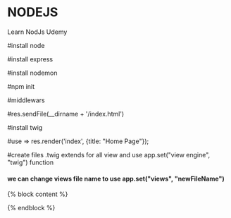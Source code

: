 # NODEJS
Learn NodJs Udemy

#install node

#install express

#install nodemon 

#npm init

#middlewars

#res.sendFile(__dirname + '/index.html')

#install twig

#use => res.render('index', {title: "Home Page"});

#create files .twig extends for all view and use app.set("view engine", "twig") function

#### we can change views file name to use app.set("views", "newFileName")

{% block content %}

{% endblock %}

#
